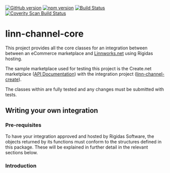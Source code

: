[![GitHub version](https://badge.fury.io/gh/RigidasSoftware%2Flinn-channel-core.svg)](https://badge.fury.io/gh/RigidasSoftware%2Flinn-channel-core)
[![npm version](https://badge.fury.io/js/linn-channel-core.svg)](https://badge.fury.io/js/linn-channel-core)
[![Build Status](https://travis-ci.org/RigidasSoftware/linn-channel-core.svg?branch=master)](https://travis-ci.org/RigidasSoftware/linn-channel-core)
<a href="https://scan.coverity.com/projects/rigidassoftware-linn-channel-core">
  <img alt="Coverity Scan Build Status"
       src="https://scan.coverity.com/projects/11530/badge.svg"/>
</a>
# linn-channel-core

This project provides all the core classes for an integration between between an eCommerce marketplace and [Linnworks.net](https://www.linnworks.net) using Rigidas hosting.

The sample marketplace used for testing this project is the Create.net marketplace ([API Documentation](http://developers.create.net/API-Documentation)) with the integration project ([linn-channel-create](https://github.com/RigidasSoftware/linn-channel-create)).

The classes within are fully tested and any changes must be submitted with tests.

## Writing your own integration ##

### Pre-requisites ###

To have your integration approved and hosted by Rigidas Software, the objects returned by its functions must conform to the structures defined in this package. These will be explained in further detail in the relevant sections below.

### Introduction ###
